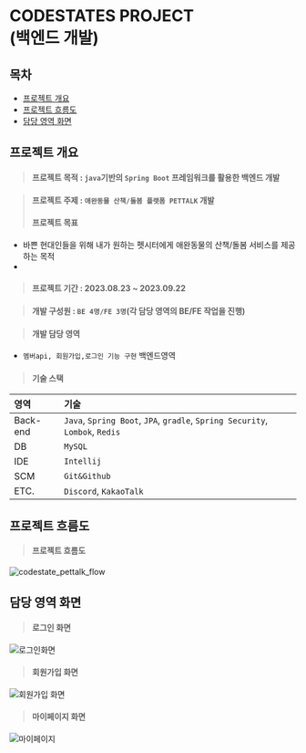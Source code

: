 # CODESTATES PROJECT<br/>(백엔드 개발)

## 목차
* [프로젝트 개요](#프로젝트-개요)
* [프로젝트 흐름도](#프로젝트-흐름도)
* [담당 영역 화면](#담당영역-화면)

## 프로젝트 개요

> #### 프로젝트 목적 : `java`기반의 `Spring Boot` 프레임워크를 활용한 백엔드 개발

> #### 프로젝트 주제 : `애완동물 산책/돌봄 플랫폼 PETTALK` 개발
> #### 프로젝트 목표
 * 바쁜 현대인들을 위해 내가 원하는 펫시터에게 애완동물의 산책/돌봄 서비스를 제공하는 목적
 * 
> #### 프로젝트 기간 : 2023.08.23 ~ 2023.09.22

> #### 개발 구성원 : `BE 4명/FE 3명`(각 담당 영역의 BE/FE 작업을 진행)

> #### 개발 담당 영역
 * `멤버api, 회원가입,로그인 기능 구현` 백엔드영역

> #### 기술 스택
 |영역|기술|
 |:---|:---|
 |Back-end |`Java`, `Spring Boot`, `JPA`, `gradle`, `Spring Security`, `Lombok`, `Redis`|
 |DB|`MySQL`|
 |IDE|`Intellij`|
 |SCM|`Git&Github`|
 |ETC.|`Discord`, `KakaoTalk`|

## 프로젝트 흐름도
> #### 프로젝트 흐름도
![codestate_pettalk_flow](https://github.com/user-attachments/assets/fdc0bb84-7644-4b3d-bc6a-7a0c7e17f1b5)

## 담당 영역 화면
> #### 로그인 화면
![로그인화면](https://github.com/user-attachments/assets/b59faf05-ab79-417e-acea-1e1600ddae5f)

> #### 회원가입 화면
![회원가입 화면](https://github.com/user-attachments/assets/4bdc7806-a18c-4415-b426-cdeff8ebde06)

> #### 마이페이지 화면
![마이페이지](https://github.com/user-attachments/assets/aff62f04-2291-4892-8963-8b7aaa386c64)
